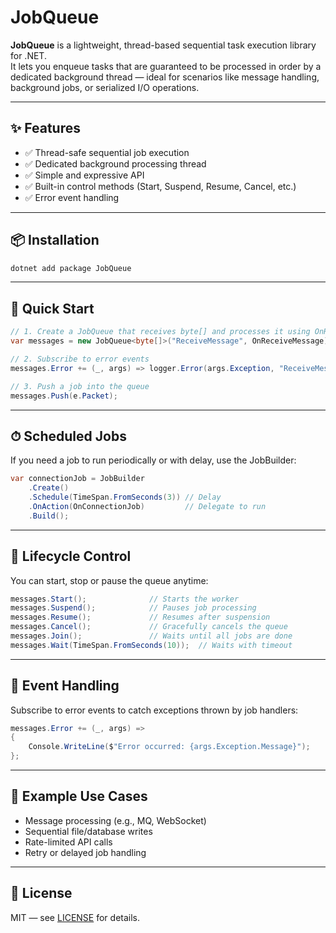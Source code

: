 # JobQueue

**JobQueue** is a lightweight, thread-based sequential task execution library for .NET.  
It lets you enqueue tasks that are guaranteed to be processed in order by a dedicated background thread — ideal for scenarios like message handling, background jobs, or serialized I/O operations.

---

## ✨ Features

- ✅ Thread-safe sequential job execution
- ✅ Dedicated background processing thread
- ✅ Simple and expressive API
- ✅ Built-in control methods (Start, Suspend, Resume, Cancel, etc.)
- ✅ Error event handling

---

## 📦 Installation

```bash
dotnet add package JobQueue
```

---

## 🚀 Quick Start

```csharp
// 1. Create a JobQueue that receives byte[] and processes it using OnReceiveMessage
var messages = new JobQueue<byte[]>("ReceiveMessage", OnReceiveMessage);

// 2. Subscribe to error events
messages.Error += (_, args) => logger.Error(args.Exception, "ReceiveMessage");

// 3. Push a job into the queue
messages.Push(e.Packet);
```

---

## ⏱ Scheduled Jobs

If you need a job to run periodically or with delay, use the JobBuilder:

```csharp
var connectionJob = JobBuilder
    .Create()
    .Schedule(TimeSpan.FromSeconds(3)) // Delay
    .OnAction(OnConnectionJob)         // Delegate to run
    .Build();
```

---

## 🧠 Lifecycle Control

You can start, stop or pause the queue anytime:

```csharp
messages.Start();              // Starts the worker
messages.Suspend();            // Pauses job processing
messages.Resume();             // Resumes after suspension
messages.Cancel();             // Gracefully cancels the queue
messages.Join();               // Waits until all jobs are done
messages.Wait(TimeSpan.FromSeconds(10));  // Waits with timeout
```

---

## 📌 Event Handling

Subscribe to error events to catch exceptions thrown by job handlers:

```csharp
messages.Error += (_, args) =>
{
    Console.WriteLine($"Error occurred: {args.Exception.Message}");
};
```

---

## 🧪 Example Use Cases

- Message processing (e.g., MQ, WebSocket)
- Sequential file/database writes
- Rate-limited API calls
- Retry or delayed job handling

---

## 📃 License

MIT — see [LICENSE](LICENSE) for details.

